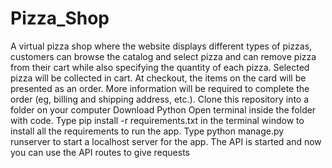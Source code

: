 # Pizza_Shop
A virtual pizza shop where the website displays different types of pizzas, customers can browse the catalog and select pizza and can remove pizza from their cart  while also specifying the quantity of each pizza. Selected pizza will be collected in cart. At checkout, the items on the card will be presented as an order. More information will be required to complete the order (eg, billing and shipping address, etc.).
Clone this repository into a folder on your computer
Download Python
Open terminal inside the folder with code.
Type pip install -r requirements.txt in the terminal window to install all the requirements to run the app.
Type python manage.py runserver to start a localhost server for the app.
The API is started and now you can use the API routes to give requests
